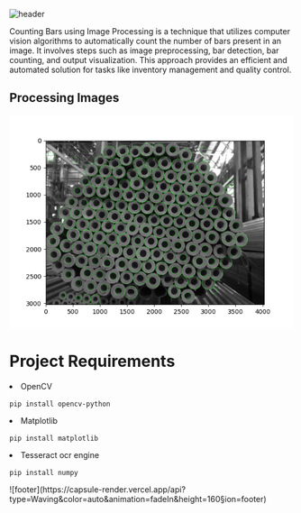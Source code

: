 ![header](https://capsule-render.vercel.app/api?type=Waving&color=auto&animation=fadeIn&height=160&section=header&text=Counting%20Bars&fontSize=60)

Counting Bars using Image Processing is a technique that utilizes computer vision algorithms to automatically count the number of bars present in an image. It involves steps such as image preprocessing, bar detection, bar counting, and output visualization. This approach provides an efficient and automated solution for tasks like inventory management and quality control.

<h2>Processing Images</h2>
  <body>
<img src="/Figure_1.png">
    </body>

# Project Requirements
<li>OpenCV <br>

  
    pip install opencv-python
    
</body>
  <li>Matplotlib <br>
  
  
    pip install matplotlib
    
</body>
<li>Tesseract ocr engine <br>
  
  
    pip install numpy
    
</body>
![footer](https://capsule-render.vercel.app/api?type=Waving&color=auto&animation=fadeIn&height=160&section=footer)

